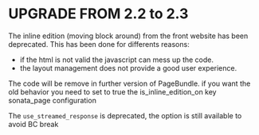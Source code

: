 UPGRADE FROM 2.2 to 2.3
=======================

The inline edition (moving block around) from the front website has been deprecated. This has been done for differents reasons:
* if the html is not valid the javascript can mess up the code.
* the layout management does not provide a good user experience.

The code will be remove in further version of PageBundle. if you want the old behavior you need to set to true the is_inline_edition_on key sonata_page configuration

The ``use_streamed_response`` is deprecated, the option is still available to avoid BC break